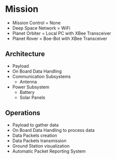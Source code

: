 Mission
==

- Mission Control 	 = 	None
- Deep Space Network = 	WiFi
- Planet Orbiter	 = 	Local PC with XBee Transceiver
- Planet Rover 		 =	Boe-Bot with XBee Transceiver

## Architecture

- Payload
- On Board Data Handling
- Communication Subsystems
  - Antenna
- Power Subsystem
  - Battery
  - Solar Panels

## Operations

- Payload to gather data
- On Board Data Handling to process data
- Data Packets creation
- Data Packets transmission
- Ground Station visualization
- Automatic Packet Reporting System
